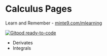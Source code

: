 # Calculus Pages

Learn and Remember - [minte9.com/mlearning](https://www.minte9.com/mlearning)

[![Gitpod ready-to-code](https://img.shields.io/badge/Gitpod-ready--to--code-blue?logo=gitpod)](https://gitpod.io/#https://github.com/minte9/mlearning-pages)

- Derivates
- Integrals
